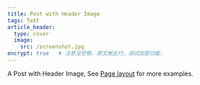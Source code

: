 ```yaml
---
title: Post with Header Image
tags: TeXt
article_header:
  type: cover
  image:
    src: /screenshot.jpg
encrypt: true   # 注意没空格，原文🈚此行，测试加密功能.
---
```


A Post with Header Image, See [Page layout](https://kitian616.github.io/jekyll-TeXt-theme/samples.html#page-layout) for more examples.

<!--more-->
